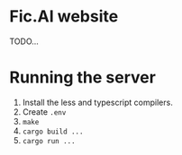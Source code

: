 # Fic.AI website

TODO...

# Running the server

1. Install the less and typescript compilers.
1. Create `.env`
1. `make`
1. `cargo build ...`
1. `cargo run ...`

